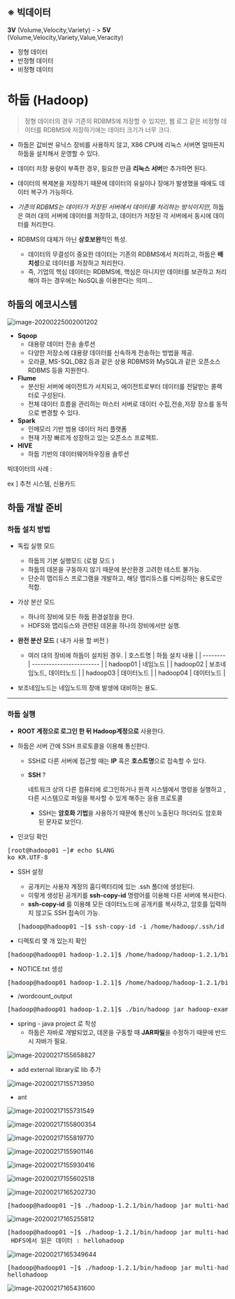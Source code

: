 
## ※ 빅데이터

**3V** (Volume,Velocity,Variety) - > **5V** (Volume,Velocity,Variety,Value,Veracity)

* 정형 데이터
* 반정형 데이터
* 비정형 데이터

# 하둡 (Hadoop)

> 정형 데이터의 경우 기존의 RDBMS에 저장할 수 있지만, 웹 로그 같은 비정형 데이터를 RDBMS에 저장하기에는 데이터 크기가 너무 크다.

* 하둡은 값비싼 유닉스 장비를 사용하지 않고, X86 CPU에 리눅스 서버면 얼마든지 하둡을 설치해서 운영할 수 있다.

* 데이터 저장 용량이 부족한 경우, 필요한 만큼 **리눅스 서버**만 추가하면 된다.
* 데이터의 복제본을 저장하기 때문에 데이터의 유실이나 장애가 발생했을 때에도 데이터 복구가 가능하다.
* *기존의 RDBMS는 데이터가 저장된 서버에서 데이터를 처리하는 방식이지만,* 하둡은 여러 대의 서버에 데이터를 저장하고, 데이터가 저장된 각 서버에서 동시에 데이터를 처리한다.
* RDBMS의 대체가 아닌 **상호보완**적인 특성.
  * 데이터의 무결성이 중요한 데이터는 기존의 RDBMS에서 처리하고, 하둡은 **배치성**으로 데이터를 저장하고 처리한다.
  * 즉, 기업의 핵심 데이터는 RDBMS에, 핵심은 아니지만 데이터를 보관하고 처리해야 하는 경우에는 NoSQL을 이용한다는 의미...

## 하둡의 에코시스템

![image-20200225002001202](images/image-20200225002001202.png)

* **Sqoop**
  * 대용량 데이터 전송 솔루션
  * 다양한 저장소에 대용량 데이터를 신속하게 전송하는 방법을 제공.
  * 오라클, MS-SQL,DB2 등과 같은 상용 RDBMS와 MySQL과 같은 오픈소스 RDBMS 등을 지원한다.
* **Flume**
  * 분산된 서버에 에이전트가 서치되고, 에이전트로부터 데이터를 전달받는 콜렉터로 구성된다.
  * 전체 데이터 흐름을 관리하는 마스터 서버로 데이터 수집,전송,저장 장소를 동적으로 변경할 수 있다.
* **Spark**
  * 인메모리 기반 범용 데이터 처리 플랫폼
  * 현재 가장 빠르게 성장하고 있는 오픈소스 프로젝트.
* **HIVE**
  * 하둡 기반의 데이터웨어하우징용 솔루션

빅데이터의 사례 :

ex ] 추천 시스템, 신용카드 

## 하둡 개발 준비

### 하둡 설치 방법 

* 독립 실행 모드
  * 하둡의 기본 실행모드 (로컬 모드 )
  * 하둡의 데몬을 구동하지 않기 때문에 분산환경 고려한 테스트 불가능.
  * 단순히 맵리듀스 프로그램을 개발하고, 해당 맵리듀스를 디버깅하는 용도로만 적합.
* 가상 분산 모드
  * 하나의 장비에 모든 하둡 환경설정을 한다.
  * HDFS와 맵리듀스와 관련된 데몬을 하나의 장비에서만 실행.

* **완전 분산 모드** ( 내가 사용 할 버전 )

  * 여러 대의 장비에 하둡이 설치된 경우.
| 호스트명 | 하둡 설치 내용           |
| -------- | ------------------------ |
| hadoop01 | 네임노드                 |
| hadoop02 | 보조네임노드, 데이터노드 |
| hadoop03 | 데이터노드               |
| hadoop04 | 데이터노드               |


* 보조네임노드는 네임노드의 장애 발생에 대비하는 용도.

---

### 하둡 실행


* **ROOT 계정으로 로그인 한 뒤 Hadoop계정으로** 사용한다.

* 하둡은 서버 간에 SSH 프로토콜을 이용해 통신한다.


  * SSH로 다른 서버에 접근할 때는 **IP** 혹은 **호스트명**으로 접속할 수 있다.

  * **SSH** ? 

    네트워크 상의 다른 컴퓨터에 로그인하거나 원격 시스템에서 명령을 실행하고 , 다른 시스템으로 파일을 복사할 수 있게 해주는 응용 프로토콜

    * SSH는 **암호화 기법**을 사용하기 때문에 통신이 노출된다 하더라도 암호화된 문자로 보인다. 

* 인코딩 확인

<pre>[root@hadoop01 ~]# echo $LANG
ko_KR.UTF-8
</pre>

* SSH 설정

  * 공개키는 사용자 계정의 홈디렉터리에 있는 .ssh 폴더에 생성된다.
  * 이렇게 생성된 공개키를 **ssh-copy-id** 명령어를 이용해 다른 서버에 복사한다. 
  * **ssh-copy-id** 를 이용해 모든 데이터노드에 공개키를 복사하고, 암호를 입력하지 않고도 SSH 접속이 가능.

  <pre>[hadoop@hadoop01 ~]$ ssh-copy-id -i /home/hadoop/.ssh/id_rsa.pub haddop@hadoop02</pre>

  

* 디렉토리 몇 개 있는지 확인 

<pre>[hadoop@hadoop01 hadoop-1.2.1]$ /home/hadoop/hadoop-1.2.1/bin/hadoop fs -ls /input
</pre>

* NOTICE.txt 생성

<pre>[hadoop@hadoop01 hadoop-1.2.1]$ /home/hadoop/hadoop-1.2.1/bin/hadoop fs -copyFromLocal NOTICE.txt /myinput
</pre>

* /wordcount_output

<pre>[hadoop@hadoop01 hadoop-1.2.1]$ ./bin/hadoop jar hadoop-examples-1.2.1.jar wordcount /myinput/NOTICE.txt /wordcount_output
</pre>

* spring - java project 로 작성
  * 하둡은 자바로 개발되었고, 데몬을 구동할 때 **JAR파일**을 수정하기 때문에 반드시 자바가 필요.

![image-20200217155658827](images/image-20200217155658827.png)

* add external library로 lib 추가

![image-20200217155713950](images/image-20200217155713950.png)

* ant

![image-20200217155731549](images/image-20200217155731549.png)

![image-20200217155800354](images/image-20200217155800354.png)

![image-20200217155819770](images/image-20200217155819770.png)

![image-20200217155901146](images/image-20200217155901146.png)

![image-20200217155930416](images/image-20200217155930416.png)

![image-20200217155602518](images/image-20200217155602518.png)

![image-20200217165202730](images/image-20200217165202730.png)

<pre>[hadoop@hadoop01 ~]$ ./hadoop-1.2.1/bin/hadoop jar multi-hadoop-examples.jar hdfs.exam.HDFSExam01 output.txt hellohadoop
</pre>

![image-20200217165255812](images/image-20200217165255812.png)

<pre>[hadoop@hadoop01 ~]$ ./hadoop-1.2.1/bin/hadoop jar multi-hadoop-examples.jar hdfs.exam.HDFSExam02 output.txt
 HDFS에서 읽은 데이터 : hellohadoop
</pre>

![image-20200217165349644](images/image-20200217165349644.png)

<pre>[hadoop@hadoop01 ~]$ ./hadoop-1.2.1/bin/hadoop jar multi-hadoop-examples.jar hdfs.exam.HDFSCopyTest secondfile.txt
hellohadoop
</pre>

![image-20200217165431600](images/image-20200217165431600.png)